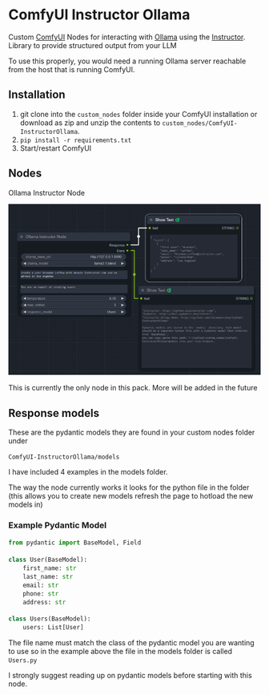 # ComfyUI Instructor Ollama

Custom [ComfyUI](https://github.com/comfyanonymous/ComfyUI) Nodes for interacting with [Ollama](https://ollama.com/) using the [Instructor](https://github.com/ollama/ollama-python). Library to provide structured output from your LLM

To use this properly, you would need a running Ollama server reachable from the host that is running ComfyUI.


## Installation

1. git clone into the ```custom_nodes``` folder inside your ComfyUI installation or download as zip and unzip the contents to ```custom_nodes/ComfyUI-InstructorOllama```.
2. `pip install -r requirements.txt`
3. Start/restart ComfyUI



## Nodes

Ollama Instructor Node

![](.images/oin.png)

This is currently the only node in this pack. More will be added in the future

**Response models**
--
These are the pydantic models they are found in your custom nodes folder under 

`ComfyUI-InstructorOllama/models`

I have included 4 examples in the models folder.

The way the node currently works it looks for the python file in the folder (this allows you to create new models refresh the page to hotload the new models in)

### Example Pydantic Model
```Python
from pydantic import BaseModel, Field

class User(BaseModel):
    first_name: str
    last_name: str
    email: str
    phone: str
    address: str

class Users(BaseModel):
    users: List[User]
```

The file name must match the class of the pydantic model you are wanting to use so in the example above the file in the models folder is called `Users.py`

I strongly suggest reading up on pydantic models before starting with this node.
